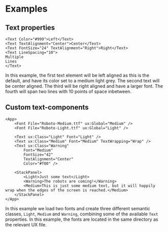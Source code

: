 # Examples 

## Text properties

```
<Text Color="#999">Left</Text>
<Text TextAlignment="Center">Center</Text>
<Text FontSize="24" TextAlignment="Right">Right</Text>
<Text LineSpacing="10">
Multiple
Lines
</Text>
```

In this example, the first text element will be left aligned as this is the default, and have its color set to a medium light grey. The second text will be center aligned. The third will be right aligned and have a larger font. The fourth will span two lines with 10 points of space inbetween.

## Custom text-components

	<App>
		<Font File="Roboto-Medium.ttf" ux:Global="Medium" />
		<Font File="Roboto-Light.ttf" ux:Global="Light" />

		<Text ux:Class="Light" Font="Light" />
		<Text ux:Class="Medium" Font="Medium" TextWrapping="Wrap" />
		<Text ux:Class="Warning" 
			Font="Medium" 
			FontSize="42"
			TextAlignment="Center"
			Color="#f00" />
			
		<StackPanel>
			<Light>Just some text</Light>
			<Warning>The robots are coming!</Warning>
			<Medium>This is just some medium text, but it will happily wrap when the edges of the screen is reached.</Medium>
		</StackPanel>
	</App>

In this example we load two fonts and create three different semantic classes, `Light`, `Medium` and `Warning`, combining some of the available `Text` properties. In this example, the fonts are located in the same directory as the relevant UX file. 